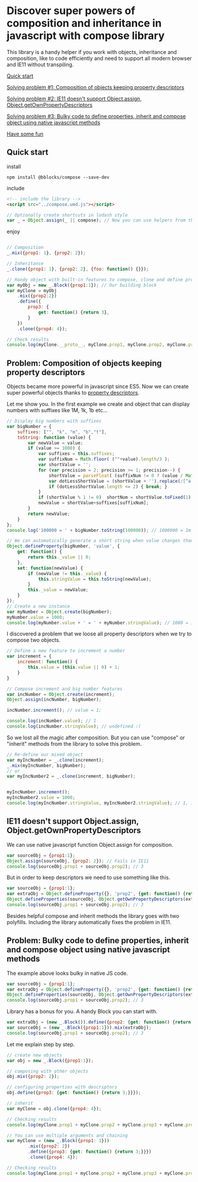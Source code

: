 # Discover super powers of composition and inheritance in javascript with compose library

This library is a handy helper if you work with objects, inheritance and composition, like to code efficiently and need to support all modern browser and IE11 without transpiling. 

[Quick start](#quick-start)

[Solving problem #1: Composition of objects keeping property descriptors](#discover-super-powers-of-composition-and-inheritance-in-javascript-with-compose-library)

[Solving problem #2: IE11 doesn't support Object.assign, Object.getOwnPropertyDescriptors](#problem-composition-of-objects-keeping-property-descriptors)

[Solving problem #3: Bulky code to define properties, inherit and compose object using native javascript methods](#problem-bulky-code-to-define-properties-inherit-and-compose-object-using-native-javascript-methods)

[Have some fun](fun.html)

## Quick start

install
```nmp
npm install @bblocks/compose --save-dev
```

include
```html
<!-- include the library -->
<script src="../compose.umd.js"></script>
```

```javascript
// Optionally create shortcuts in lodash style 
var _ = Object.assign(_ || compose); // Now you can use helpers from the library_.mix  _.clone _.Block _.block
```

enjoy
```javascript

// Composition
_.mix({prop1: 1}, {prop2: 2});

// Inheritance
_.clone({prop1: 1}, {prop2: 2}, {foo: function() {}});

// Handy object with built-in features to compose, clone and define properties
var myObj = new _.Block({prop1:1}); // Our building block
var myClone = myObj
	.mix({prop2:2}) 
	.define({
		prop3: {
			get: function() {return 3},
		}
	})
	.clone({prop4: 4});

// Check results
console.log(myClone.__proto__, myClone.prop1, myClone.prop2, myClone.prop3, myClone.prop4); // {...} 1 2 3 4
```


## Problem: Composition of objects keeping property descriptors
Objects became more powerful in javascript since ES5. Now we can create super powerful objects thanks to [property descriptors](https://developer.mozilla.org/en-US/docs/Web/JavaScript/Reference/Global_Objects/Object/defineProperty).

Let me show you. In the first example we create and object that can display numbers with suffixes like 1M, 1k, 1b etc...

```javascript
// Display big numbers with suffixes
var bigNumber = {
	suffixes: ["", "k", "m", "b","t"],
	toString: function (value) {
		var newValue = value;
		if (value >= 1000) {
			var suffixes = this.suffixes;
			var suffixNum = Math.floor( (""+value).length/3 );
			var shortValue = '';
			for (var precision = 2; precision >= 1; precision--) {
				shortValue = parseFloat( (suffixNum != 0 ? (value / Math.pow(1000,suffixNum) ) : value).toPrecision(precision));
				var dotLessShortValue = (shortValue + '').replace(/[^a-zA-Z 0-9]+/g,'');
				if (dotLessShortValue.length <= 2) { break; }
			}
			if (shortValue % 1 != 0)  shortNum = shortValue.toFixed(1);
			newValue = shortValue+suffixes[suffixNum];
		}
		return newValue;
	}
};
console.log('100000 = ' + bigNumber.toString(100000)); // 1000000 = 1m 
```

```javascript
// We can automatically generate a short string when value changes thanks to getters and setters 
Object.defineProperty(bigNumber, 'value', {
	get: function() {
		return this._value || 0;
	},
	set: function(newValue) {
		if (newValue != this._value) {
			this.stringValue = this.toString(newValue);
		}
		this._value = newValue;
	}
});
// Create a new instance
var myNumber = Object.create(bigNumber);
myNumber.value = 1000;
console.log(myNumber.value + ' = ' + myNumber.stringValue); // 1000 = 1k
```
I discovered a problem that we loose all property descriptors when we try to compose two objects.

```javascript
// Define a new feature to increment a number
var increment = {
	increment: function() {
		this.value = (this.value || 0) + 1;
	}
}

// Compose increment and big number features  
var incNumber = Object.create(increment);
Object.assign(incNumber, bigNumber);

incNumber.increment(); // value = 1;

console.log(incNumber.value); // 1
console.log(incNumber.stringValue); // undefined :(
```

So we lost all the magic after composition. But you can use "compose" or "inherit" methods from the library to solve this problem.

```javascript
// Re-define our mixed object
var myIncNumber = _.clone(increment);
_.mix(myIncNumber, bigNumber);
// or
var myIncNumber2 = _.clone(increment, bigNumber);


myIncNumber.increment();
myIncNumber2.value = 1000;
console.log(myIncNumber.stringValue, myIncNumber2.stringValue); // 1, 1k
```

## IE11 doesn't support Object.assign, Object.getOwnPropertyDescriptors

We can use native javascript function Object.assign for composition.

```javascript
var sourceObj = {prop1:1};
Object.assign(sourceObj, {prop2: 2}); // Fails in IE11
console.log(sourceObj.prop1 + sourceObj.prop2); // 3
```
But in order to keep descriptors we need to use something like this. 

```javascript
var sourceObj = {prop1:1};
var extraObj = Object.defineProperty({}, 'prop2', {get: function() {return 2;}});
Object.defineProperties(sourceObj, Object.getOwnPropertyDescriptors(extraObj)); // Fails in IE11. Object doesn't support property or method 'getOwnPropertyDescriptors'
console.log(sourceObj.prop1 + sourceObj.prop2); // 3
```

Besides helpful compose and inherit methods the library goes with two polyfills. Including the library automatically fixes the problem in IE11.

## Problem: Bulky code to define properties, inherit and compose object using native javascript methods

The example above looks bulky in native JS code. 

```javascript
var sourceObj = {prop1:1};
var extraObj = Object.defineProperty({}, 'prop2', {get: function() {return 2;}});
Object.defineProperties(sourceObj, Object.getOwnPropertyDescriptors(extraObj));
console.log(sourceObj.prop1 + sourceObj.prop2); // 3
```

Library has a bonus for you. A handy Block you can start with.

```javascript
var extraObj = (new _.Block()).define({prop2: {get: function() {return 2;}}});
var sourceObj = (new _.Block({prop1:1})).mix(extraObj);
console.log(sourceObj.prop1 + sourceObj.prop2); // 3
```

Let me explain step by step.
```javascript
// create new objects 
var obj = new _.Block({prop1:1}); 

// composing with other objects
obj.mix({prop2: 2}); 

// configuring properties with descriptors
obj.define({prop3: {get: function() {return 3;}}});

// inherit
var myClone = obj.clone({prop4: 4});

// Checking results
console.log(myClone.prop1 + myClone.prop2 + myClone.prop3 + myClone.prop4); // 1 + 2 + 3 + 4 = 10

// You can use multiple arguments and chaining
var myClone = (new _.Block({prop1: 1}))
		.mix({prop2: 2})
		.define({prop3: {get: function() {return 3;}}})
		.clone({prop4: 4});

// Checking results
console.log(myClone.prop1 + myClone.prop2 + myClone.prop3 + myClone.prop4); // 1 + 2 + 3 + 4 = 10
```